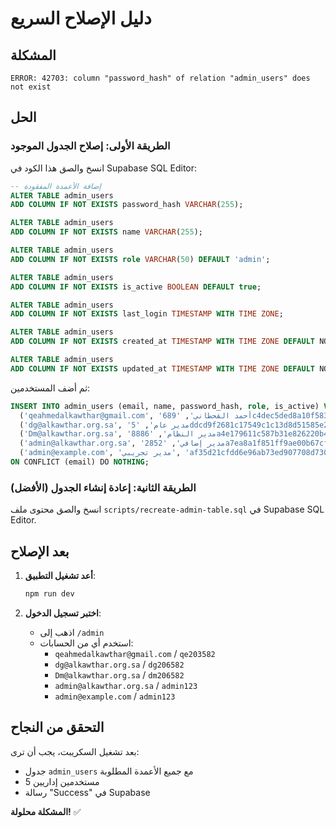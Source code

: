 # دليل الإصلاح السريع

## المشكلة
```
ERROR: 42703: column "password_hash" of relation "admin_users" does not exist
```

## الحل

### الطريقة الأولى: إصلاح الجدول الموجود
انسخ والصق هذا الكود في Supabase SQL Editor:

```sql
-- إضافة الأعمدة المفقودة
ALTER TABLE admin_users 
ADD COLUMN IF NOT EXISTS password_hash VARCHAR(255);

ALTER TABLE admin_users 
ADD COLUMN IF NOT EXISTS name VARCHAR(255);

ALTER TABLE admin_users 
ADD COLUMN IF NOT EXISTS role VARCHAR(50) DEFAULT 'admin';

ALTER TABLE admin_users 
ADD COLUMN IF NOT EXISTS is_active BOOLEAN DEFAULT true;

ALTER TABLE admin_users 
ADD COLUMN IF NOT EXISTS last_login TIMESTAMP WITH TIME ZONE;

ALTER TABLE admin_users 
ADD COLUMN IF NOT EXISTS created_at TIMESTAMP WITH TIME ZONE DEFAULT NOW();

ALTER TABLE admin_users 
ADD COLUMN IF NOT EXISTS updated_at TIMESTAMP WITH TIME ZONE DEFAULT NOW();
```

ثم أضف المستخدمين:

```sql
INSERT INTO admin_users (email, name, password_hash, role, is_active) VALUES
  ('qeahmedalkawthar@gmail.com', 'أحمد القحطاني', '689c4dec5ded8a10f583ce54f9ac5bda:3c1b12b79666be04000693d129a149325479d9b141e58658f2ede96aa5d51532fc661633ede8f35cbd57cde10c661db754c782fe06149b8dc31a311289ade967', 'admin', true),
  ('dg@alkawthar.org.sa', 'مدير عام', '5ddcd9f2681c17549c1c13d8d51585e2:7ee15bf315db456373fbda4e1813717b248d1068973e342c8902c67e1925295610715b3ab8435e7903eec7751f49a4df3725e0f4b410883aafa022bebd3a97a3', 'admin', true),
  ('Dm@alkawthar.org.sa', 'مدير النظام', '8886a4e179611c587b31e826220b47f1:707301ae909e479a3647dc96a29896737b54e136cb34eac890b669e69be2e89292aab45e0bc2cfa11af7c889e972ad717ab4d1551ffd5d98a78251a6139225cf', 'admin', true),
  ('admin@alkawthar.org.sa', 'مدير إضافي', '2852a7ea8a1f851ff9ae00b67cf2c622:58413e23a4e413e3584e4576305ae04734a0eb9c1a95da43039da5ad979df7d802cacb30fa4477c1825f98ac8e479dea0d59bd6cadcd12531e571c40b75b59da', 'admin', true),
  ('admin@example.com', 'مدير تجريبي', 'af35d21cfdd6e96ab73ed907708d7302:0fcf36cfcd184f61a7dfb9da117fbd834a77d5b0453dd858881e8003251174b91c24b7322d346b64c17d86ed7dd81901d7a95d01304d467b6d8e1f47c22e64d6', 'admin', true)
ON CONFLICT (email) DO NOTHING;
```

### الطريقة الثانية: إعادة إنشاء الجدول (الأفضل)
انسخ والصق محتوى ملف `scripts/recreate-admin-table.sql` في Supabase SQL Editor.

## بعد الإصلاح

1. **أعد تشغيل التطبيق**:
   ```bash
   npm run dev
   ```

2. **اختبر تسجيل الدخول**:
   - اذهب إلى `/admin`
   - استخدم أي من الحسابات:
     - `qeahmedalkawthar@gmail.com` / `qe203582`
     - `dg@alkawthar.org.sa` / `dg206582`
     - `Dm@alkawthar.org.sa` / `dm206582`
     - `admin@alkawthar.org.sa` / `admin123`
     - `admin@example.com` / `admin123`

## التحقق من النجاح

بعد تشغيل السكريبت، يجب أن ترى:
- جدول `admin_users` مع جميع الأعمدة المطلوبة
- 5 مستخدمين إداريين
- رسالة "Success" في Supabase

**المشكلة محلولة!** ✅







